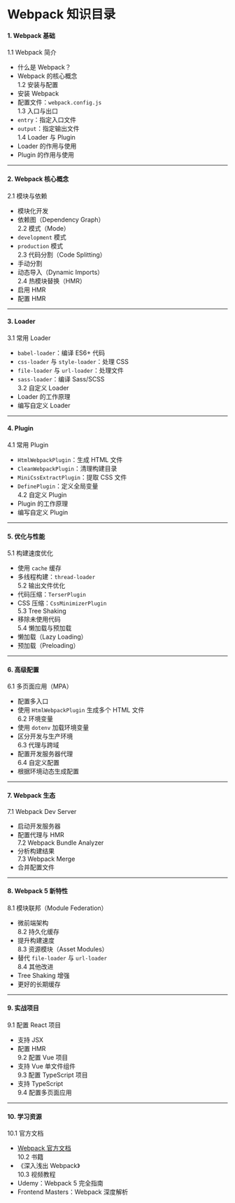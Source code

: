 # Webpack 知识目录

#### **1. Webpack 基础**
1.1 Webpack 简介  
   - 什么是 Webpack？  
   - Webpack 的核心概念  
1.2 安装与配置  
   - 安装 Webpack  
   - 配置文件：`webpack.config.js`  
1.3 入口与出口  
   - `entry`：指定入口文件  
   - `output`：指定输出文件  
1.4 Loader 与 Plugin  
   - Loader 的作用与使用  
   - Plugin 的作用与使用  

---

#### **2. Webpack 核心概念**
2.1 模块与依赖  
   - 模块化开发  
   - 依赖图（Dependency Graph）  
2.2 模式（Mode）  
   - `development` 模式  
   - `production` 模式  
2.3 代码分割（Code Splitting）  
   - 手动分割  
   - 动态导入（Dynamic Imports）  
2.4 热模块替换（HMR）  
   - 启用 HMR  
   - 配置 HMR  

---

#### **3. Loader**
3.1 常用 Loader  
   - `babel-loader`：编译 ES6+ 代码  
   - `css-loader` 与 `style-loader`：处理 CSS  
   - `file-loader` 与 `url-loader`：处理文件  
   - `sass-loader`：编译 Sass/SCSS  
3.2 自定义 Loader  
   - Loader 的工作原理  
   - 编写自定义 Loader  

---

#### **4. Plugin**
4.1 常用 Plugin  
   - `HtmlWebpackPlugin`：生成 HTML 文件  
   - `CleanWebpackPlugin`：清理构建目录  
   - `MiniCssExtractPlugin`：提取 CSS 文件  
   - `DefinePlugin`：定义全局变量  
4.2 自定义 Plugin  
   - Plugin 的工作原理  
   - 编写自定义 Plugin  

---

#### **5. 优化与性能**
5.1 构建速度优化  
   - 使用 `cache` 缓存  
   - 多线程构建：`thread-loader`  
5.2 输出文件优化  
   - 代码压缩：`TerserPlugin`  
   - CSS 压缩：`CssMinimizerPlugin`  
5.3 Tree Shaking  
   - 移除未使用代码  
5.4 懒加载与预加载  
   - 懒加载（Lazy Loading）  
   - 预加载（Preloading）  

---

#### **6. 高级配置**
6.1 多页面应用（MPA）  
   - 配置多入口  
   - 使用 `HtmlWebpackPlugin` 生成多个 HTML 文件  
6.2 环境变量  
   - 使用 `dotenv` 加载环境变量  
   - 区分开发与生产环境  
6.3 代理与跨域  
   - 配置开发服务器代理  
6.4 自定义配置  
   - 根据环境动态生成配置  

---

#### **7. Webpack 生态**
7.1 Webpack Dev Server  
   - 启动开发服务器  
   - 配置代理与 HMR  
7.2 Webpack Bundle Analyzer  
   - 分析构建结果  
7.3 Webpack Merge  
   - 合并配置文件  

---

#### **8. Webpack 5 新特性**
8.1 模块联邦（Module Federation）  
   - 微前端架构  
8.2 持久化缓存  
   - 提升构建速度  
8.3 资源模块（Asset Modules）  
   - 替代 `file-loader` 与 `url-loader`  
8.4 其他改进  
   - Tree Shaking 增强  
   - 更好的长期缓存  

---

#### **9. 实战项目**
9.1 配置 React 项目  
   - 支持 JSX  
   - 配置 HMR  
9.2 配置 Vue 项目  
   - 支持 Vue 单文件组件  
9.3 配置 TypeScript 项目  
   - 支持 TypeScript  
9.4 配置多页面应用  

---

#### **10. 学习资源**
10.1 官方文档  
   - [Webpack 官方文档](https://webpack.js.org/)  
10.2 书籍  
   - 《深入浅出 Webpack》  
10.3 视频教程  
   - Udemy：Webpack 5 完全指南  
   - Frontend Masters：Webpack 深度解析  
